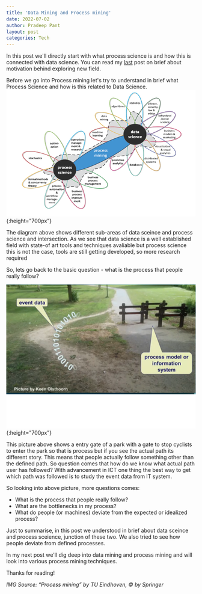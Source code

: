 ```yaml
---
title: 'Data Mining and Process mining'
date: 2022-07-02
author: Pradeep Pant
layout: post
categories: Tech
---
```


In this post we'll directly start with what process science is and how this is connected with data science. You can read my [last](/tech/2022/06/25/exploring_new_field_process_mining_intro.html) post on brief about motivation behind exploring new field. 


Before we go into Process mining let's try to understand in brief what Process Science and how is this related to Data Science.
![](/data/images/data_science_and_process_science.png){:height="700px"}

The diagram above shows different sub-areas of data sceince and process science and intersection. As we see that data science is a well established field with state-of art tools and techniques avaliable but process science this is not the case, tools are still getting developed, so more research required

So, lets go back to the basic question - what is the process that people really follow?

![](/data/images/event_data_with_actual_process.png){:height="700px"}

This picture above shows a entry gate of a park with a gate to stop cyclists to enter the park so that is process but if you see the actual path its different story. This means that people actually follow something other than the defined path. So question comes that how do we know what actual path user has followed? With advancement in ICT one thing the best way to get which path was followed is to study the event data from IT system.

So looking into above picture, more questions comes:
* What is the process that people really follow?
* What are the bottlenecks in my process?
* What do people (or machines) deviate from the expected or idealized process?

Just to summarise, in this post we understood in brief about data sceince and process sceience, junction of these two. We also tried to see how people deviate from defined processes. 

In my next post we'll dig deep into data mining and process mining and will look into various process mining techniques.

Thanks for reading!


*IMG Source: “Process mining” by TU Eindhoven, © by Springer*

